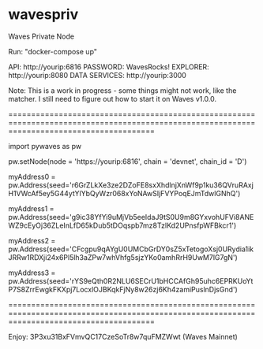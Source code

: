 # wavespriv
Waves Private Node

Run: "docker-compose up"


API: http://yourip:6816 PASSWORD: WavesRocks!
EXPLORER: http://yourip:8080
DATA SERVICES: http://yourip:3000

Note: This is a work in progress - some things might not work, like the matcher. I still need to figure out how to start it on Waves v1.0.0.

============================================================================================================================================

import pywaves as pw

pw.setNode(node = 'https://yourip:6816', chain = 'devnet', chain_id = 'D')

myAddress0 = pw.Address(seed='r6GrZLkXe3ze2DZoFE8sxXhdlnjXnWf9p1ku36QVruRAxjH1VWcAf5ey5G44ytYlYbQyWzr068xYoNAwSIjFVYPoqEJmTdwlGNhQ')

myAddress1 = pw.Address(seed='g9ic38YfYi9uMjVb5eeIdaJ9tS0U9m8GYxvohUFVi8ANEWZ9cEyOj36ZLeInLfD65kDub5tDOqspb7mz8TzlKd2UPnsfpWFBkcr1')

myAddress2 = pw.Address(seed='CFcgpu9qAYgU0UMCbGrDY0sZ5xTetogoXsj0URydia1ikJRRw1RDXji24x6Pl5lh3aZPw7whVhfg5sjzYKo0amhRrH9UwM7lG7gN')

myAddress3 = pw.Address(seed='rYS9eQth0R2NLU6SECrU1bHCCAfGh95uhc6EPRKUoYtP7S8ZrrEwgkFKXpj7LocxlOJBKqkFjNy8w26zj6Kh4zamiPuslnDjsGnd')

============================================================================================================================================

Enjoy: 3P3xu31BxFVmvQC17CzeSoTr8w7quFMZWwt  (Waves Mainnet)
